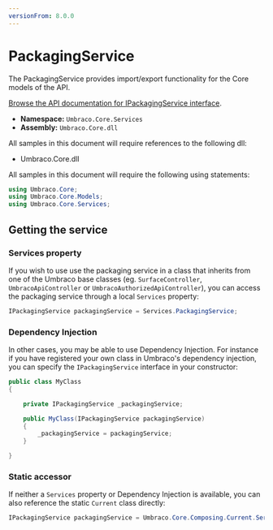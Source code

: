 ```yaml
---
versionFrom: 8.0.0
---
```


# PackagingService

The PackagingService provides import/export functionality for the Core models of the API.

[Browse the API documentation for IPackagingService interface](https://our.umbraco.com/apidocs/v8/csharp/api/Umbraco.Core.Services.IPackagingService.html).

 * **Namespace:** `Umbraco.Core.Services` 
 * **Assembly:** `Umbraco.Core.dll`

 All samples in this document will require references to the following dll:

* Umbraco.Core.dll

All samples in this document will require the following using statements:

```csharp
using Umbraco.Core;
using Umbraco.Core.Models;
using Umbraco.Core.Services;
```

## Getting the service

### Services property

If you wish to use use the packaging service in a class that inherits from one of the Umbraco base classes (eg. `SurfaceController`, `UmbracoApiController` or `UmbracoAuthorizedApiController`), you can access the packaging service through a local `Services` property:

```csharp
IPackagingService packagingService = Services.PackagingService;
```

### Dependency Injection

In other cases, you may be able to use Dependency Injection. For instance if you have registered your own class in Umbraco's dependency injection, you can specify the `IPackagingService` interface in your constructor:

```csharp
public class MyClass
{

    private IPackagingService _packagingService;

	public MyClass(IPackagingService packagingService)
	{
		_packagingService = packagingService;
	}

}
```

### Static accessor

If neither a `Services` property or Dependency Injection is available, you can also reference the static `Current` class directly:

```csharp
IPackagingService packagingService = Umbraco.Core.Composing.Current.Services.PackagingService;
```
